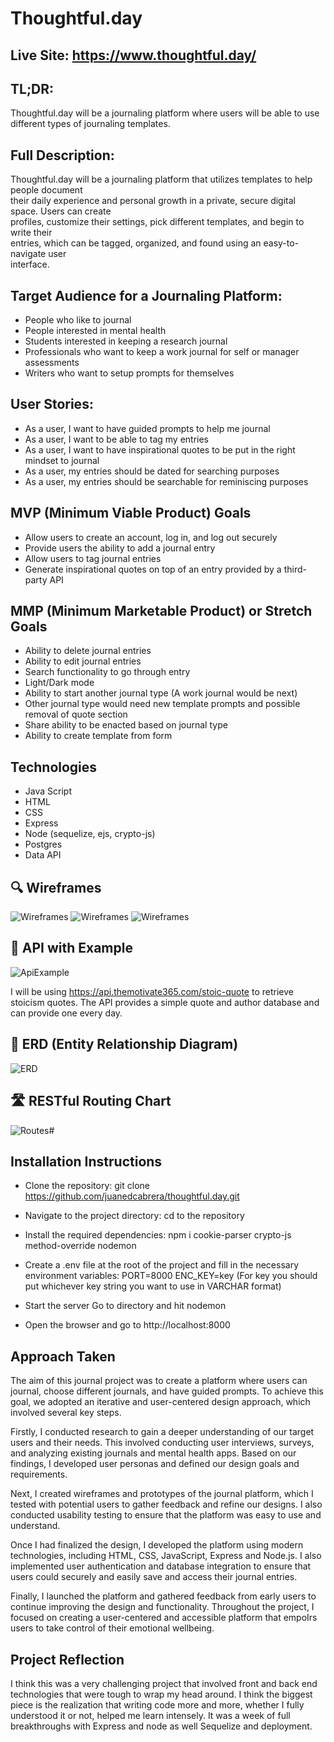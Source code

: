 # Thoughtful.day

## Live Site: https://www.thoughtful.day/

## TL;DR:
Thoughtful.day will be a journaling platform where users will be able to use different types of journaling templates.

## Full Description:
Thoughtful.day will be a journaling platform that utilizes templates to help people document <br> their daily experience and personal growth in a private, secure digital space. Users can create <br> profiles, customize their settings, pick different templates, and begin to write their <br> entries, which can be tagged, organized, and found using an easy-to-navigate user <br>interface.

## Target Audience for a Journaling Platform: 
- People who like to journal
- People interested in mental health
- Students interested in keeping a research journal
- Professionals who want to keep a work journal for self or manager assessments
- Writers who want to setup prompts for themselves

## User Stories:
- As a user, I want to have guided prompts to help me journal
- As a user, I want to be able to tag my entries
- As a user, I want to have inspirational quotes to be put in the right mindset to journal
- As a user, my entries should be dated for searching purposes
- As a user, my entries should be searchable for reminiscing purposes

## MVP (Minimum Viable Product) Goals

- Allow users to create an account, log in, and log out securely
- Provide users the ability to add a journal entry
- Allow users to tag journal entries
- Generate inspirational quotes on top of an entry provided by a third-party API

## MMP (Minimum Marketable Product) or Stretch Goals
- Ability to delete journal entries
- Ability to edit journal entries
- Search functionality to go through entry
- Light/Dark mode
- Ability to start another journal type (A work journal would be next)
- Other journal type would need new template prompts and possible removal of quote section
- Share ability to be enacted based on journal type
- Ability to create template from form 

## Technologies
- Java Script
- HTML
- CSS
- Express
- Node (sequelize, ejs, crypto-js)
- Postgres
- Data API

## 🔍 Wireframes
![Wireframes](Wireframes-Home.drawio.png)
![Wireframes](Wireframes-Journal.drawio.png)
![Wireframes](Wireframes-Entry.drawio.png)

## 🌟 API with Example
![ApiExample](APIexample.png)

I will be using https://api.themotivate365.com/stoic-quote to retrieve stoicism quotes. The API provides a simple quote and author database and can provide one every day.

## 🔗 ERD (Entity Relationship Diagram)
![ERD](ERD.png)

## 🛣️ RESTful Routing Chart
![Routes](ResfulRouting.drawio.png)#

## Installation Instructions
- Clone the repository:
git clone https://github.com/juanedcabrera/thoughtful.day.git

- Navigate to the project directory:
cd to the repository

- Install the required dependencies:
npm i cookie-parser crypto-js method-override nodemon

- Create a .env file at the root of the project and fill in the necessary environment variables:
PORT=8000
ENC_KEY=key
(For key you should put whichever key string you want to use in VARCHAR format)

- Start the server
Go to directory and hit nodemon

- Open the browser and go to http://localhost:8000

## Approach Taken

The aim of this journal project was to create a platform where users can journal, choose different journals, and have guided prompts. To achieve this goal, we adopted an iterative and user-centered design approach, which involved several key steps.

Firstly, I conducted research to gain a deeper understanding of our target users and their needs. This involved conducting user interviews, surveys, and analyzing existing journals and mental health apps. Based on our findings, I developed user personas and defined our design goals and requirements.

Next, I created wireframes and prototypes of the journal platform, which I tested with potential users to gather feedback and refine our designs. I also conducted usability testing to ensure that the platform was easy to use and understand.

Once I had finalized the design, I developed the platform using modern technologies, including HTML, CSS, JavaScript, Express and Node.js. I also implemented user authentication and database integration to ensure that users could securely and easily save and access their journal entries.

Finally, I launched the platform and gathered feedback from early users to continue improving the design and functionality. Throughout the project, I focused on creating a user-centered and accessible platform that empoIrs users to take control of their emotional wellbeing.

## Project Reflection

I think this was a very challenging project that involved front and back end technologies that were tough to wrap my head around. I think the biggest piece is the realization that writing code more and more, whether I fully understood it or not, helped me learn intensely. It was a week of full breakthroughs with Express and node as well Sequelize and deployment. 
